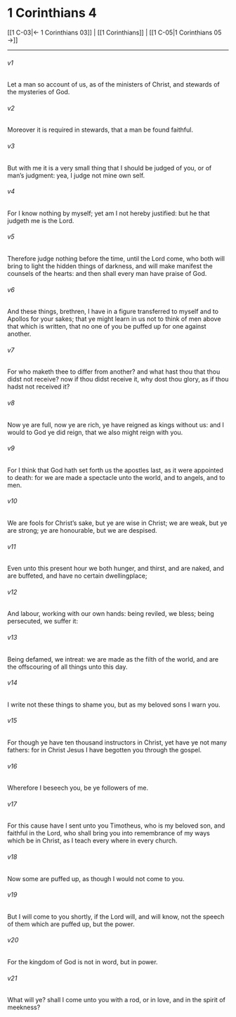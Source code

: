 # 1 Corinthians 4

[[1 C-03|← 1 Corinthians 03]] | [[1 Corinthians]] | [[1 C-05|1 Corinthians 05 →]]
***

###### v1
Let a man so account of us, as of the ministers of Christ, and stewards of the mysteries of God.
###### v2
Moreover it is required in stewards, that a man be found faithful.
###### v3
But with me it is a very small thing that I should be judged of you, or of man’s judgment: yea, I judge not mine own self.
###### v4
For I know nothing by myself; yet am I not hereby justified: but he that judgeth me is the Lord.
###### v5
Therefore judge nothing before the time, until the Lord come, who both will bring to light the hidden things of darkness, and will make manifest the counsels of the hearts: and then shall every man have praise of God.
###### v6
And these things, brethren, I have in a figure transferred to myself and to Apollos for your sakes; that ye might learn in us not to think of men above that which is written, that no one of you be puffed up for one against another.
###### v7
For who maketh thee to differ from another? and what hast thou that thou didst not receive? now if thou didst receive it, why dost thou glory, as if thou hadst not received it? 
###### v8
Now ye are full, now ye are rich, ye have reigned as kings without us: and I would to God ye did reign, that we also might reign with you.
###### v9
For I think that God hath set forth us the apostles last, as it were appointed to death: for we are made a spectacle unto the world, and to angels, and to men.
###### v10
We are fools for Christ’s sake, but ye are wise in Christ; we are weak, but ye are strong; ye are honourable, but we are despised.
###### v11
Even unto this present hour we both hunger, and thirst, and are naked, and are buffeted, and have no certain dwellingplace;
###### v12
And labour, working with our own hands: being reviled, we bless; being persecuted, we suffer it:
###### v13
Being defamed, we intreat: we are made as the filth of the world, and are the offscouring of all things unto this day.
###### v14
I write not these things to shame you, but as my beloved sons I warn you. 
###### v15
For though ye have ten thousand instructors in Christ, yet have ye not many fathers: for in Christ Jesus I have begotten you through the gospel.
###### v16
Wherefore I beseech you, be ye followers of me.
###### v17
For this cause have I sent unto you Timotheus, who is my beloved son, and faithful in the Lord, who shall bring you into remembrance of my ways which be in Christ, as I teach every where in every church.
###### v18
Now some are puffed up, as though I would not come to you.
###### v19
But I will come to you shortly, if the Lord will, and will know, not the speech of them which are puffed up, but the power.
###### v20
For the kingdom of God is not in word, but in power.
###### v21
What will ye? shall I come unto you with a rod, or in love, and in the spirit of meekness? 
